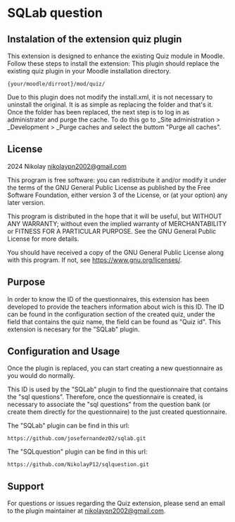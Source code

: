 # SQLab question

## Instalation of the extension quiz plugin

This extension is designed to enhance the existing Quiz module in Moodle. Follow these steps to install the extension:
This plugin should replace the existing quiz plugin in your Moodle installation directory.

    {your/moodle/dirroot}/mod/quiz/

Due to this plugin does not modify the install.xml, it is not necessary to uninstall the original. It is as simple as replacing the folder and that's it. Once the folder has been replaced, the next step is to log in as administrator and purge the cache. To do this go to \_Site administration > \_Development > \_Purge caches and select the buttom "Purge all caches".

## License

2024 Nikolay <nikolaypn2002@gmail.com>

This program is free software: you can redistribute it and/or modify it under
the terms of the GNU General Public License as published by the Free Software
Foundation, either version 3 of the License, or (at your option) any later
version.

This program is distributed in the hope that it will be useful, but WITHOUT ANY
WARRANTY; without even the implied warranty of MERCHANTABILITY or FITNESS FOR A
PARTICULAR PURPOSE. See the GNU General Public License for more details.

You should have received a copy of the GNU General Public License along with this program.
If not, see <https://www.gnu.org/licenses/>.

## Purpose

In order to know the ID of the questionnaires, this extension has been developed to provide the teachers information about wich is this ID.
The ID can be found in the configuration section of the created quiz, under the field that contains the quiz name, the field can be found as "Quiz id".
This extension is necesary for the "SQLab" plugin.

## Configuration and Usage

Once the plugin is replaced, you can start creating a new questionnaire as you would do normally.

This ID is used by the "SQLab" plugin to find the questionnaire that contains the "sql questions". Therefore, once the questionnaire is created, is necessary to associate the "sql questions" from the question bank (or create them directly for the questionnaire) to the just created questionnaire.

The "SQLab" plugin can be find in this url:

    https://github.com/josefernandez02/sqlab.git

The "SQLquestion" plugin can be find in this url:

    https://github.com/NikolayP12/sqlquestion.git

## Support

For questions or issues regarding the Quiz extension, please send an email to the plugin maintainer at nikolaypn2002@gmail.com.
